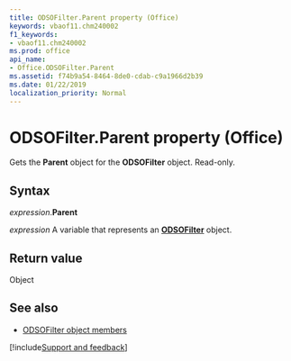 ```yaml
---
title: ODSOFilter.Parent property (Office)
keywords: vbaof11.chm240002
f1_keywords:
- vbaof11.chm240002
ms.prod: office
api_name:
- Office.ODSOFilter.Parent
ms.assetid: f74b9a54-8464-8de0-cdab-c9a1966d2b39
ms.date: 01/22/2019
localization_priority: Normal
---
```



# ODSOFilter.Parent property (Office)

Gets the **Parent** object for the **ODSOFilter** object. Read-only.


## Syntax

_expression_.**Parent**

_expression_ A variable that represents an **[ODSOFilter](Office.ODSOFilter.md)** object.


## Return value

Object


## See also

- [ODSOFilter object members](overview/library-reference/odsofilter-members-office.md)



[!include[Support and feedback](~/includes/feedback-boilerplate.md)]

